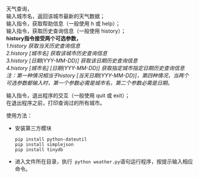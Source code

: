 天气查询，  
输入城市名，返回该城市最新的天气数据；  
输入指令，获取帮助信息（一般使用 h 或 help）；  
输入指令，获取历史查询信息（一般使用 history）；  
  **history指令接受两个可选参数，**   
  *1.history 获取当天历史查询信息  
  2.history [城市名]  获取该城市历史查询信息  
  3.history [日期(YYY-MM-DD)]  获取该日期历史查询信息  
  4.history [城市名] [日期(YYY-MM-DD)]  获取指定城市指定日期历史查询信息  
  注：第一种情况相当于history [当天日期(YYY-MM-DD)]，第四种情况，当两个可选参数都输入时，第一个参数必需是城市名，第二个参数必需是日期。*  

输入指令，退出程序的交互（一般使用 quit 或 exit）；  
在退出程序之前，打印查询过的所有城市。  

使用方法：  
* 安装第三方模块
  ```
  pip install python-dateutil  
  pip install simplejson  
  pip install tinydb  
  ```
* 进入文件所在目录，执行``` python weather.py```语句运行程序，按提示输入相应命令。